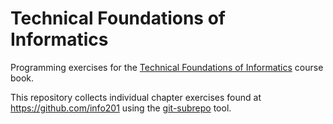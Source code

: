 # Technical Foundations of Informatics

Programming exercises for the [Technical Foundations of Informatics](https://info201.github.io/) course book.

This repository collects individual chapter exercises found at https://github.com/info201 using the [git-subrepo](https://github.com/ingydotnet/git-subrepo) tool.
